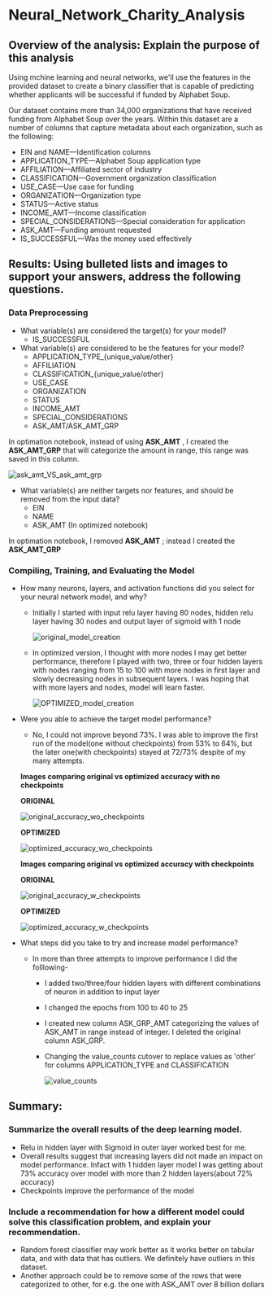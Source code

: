 # Neural_Network_Charity_Analysis

## Overview of the analysis: Explain the purpose of this analysis
Using mchine learning and neural networks, we'll use the features in the provided dataset to create a binary classifier that is capable of predicting whether applicants will be successful if funded by Alphabet Soup.

Our dataset contains more than 34,000 organizations that have received funding from Alphabet Soup over the years. Within this dataset are a number of columns that capture metadata about each organization, such as the following:
* EIN and NAME—Identification columns
* APPLICATION_TYPE—Alphabet Soup application type
* AFFILIATION—Affiliated sector of industry
* CLASSIFICATION—Government organization classification
* USE_CASE—Use case for funding
* ORGANIZATION—Organization type
* STATUS—Active status
* INCOME_AMT—Income classification
* SPECIAL_CONSIDERATIONS—Special consideration for application
* ASK_AMT—Funding amount requested
* IS_SUCCESSFUL—Was the money used effectively

## Results: Using bulleted lists and images to support your answers, address the following questions.

### Data Preprocessing
* What variable(s) are considered the target(s) for your model?
    * IS_SUCCESSFUL
* What variable(s) are considered to be the features for your model?
    * APPLICATION_TYPE_{unique_value/other}
    * AFFILIATION
    * CLASSIFICATION_{unique_value/other}
    * USE_CASE
    * ORGANIZATION
    * STATUS
    * INCOME_AMT
    * SPECIAL_CONSIDERATIONS
    * ASK_AMT/ASK_AMT_GRP

In optimation notebook, instead of using **ASK_AMT** , I created the **ASK_AMT_GRP** that will categorize the amount in range, this range was saved in this column. 

![ask_amt_VS_ask_amt_grp](https://github.com/Meghajain84/Neural_Network_Charity_Analysis/blob/main/ask_amt_VS_ask_amt_grp.PNG)

* What variable(s) are neither targets nor features, and should be removed from the input data?
    * EIN
    * NAME
    * ASK_AMT (In optimized notebook)

In optimation notebook, I removed  **ASK_AMT** ; instead I created the **ASK_AMT_GRP**

### Compiling, Training, and Evaluating the Model
* How many neurons, layers, and activation functions did you select for your neural network model, and why?
    * Initially I started with input relu layer having 80 nodes, hidden relu layer having 30 nodes and output layer of sigmoid with 1 node 

        ![original_model_creation](https://github.com/Meghajain84/Neural_Network_Charity_Analysis/blob/main/original_model_creation.PNG)

    * In optimized version, I thought with more nodes I may get better performance, therefore I played with two, three or four hidden layers with nodes ranging from 15 to 100 with more nodes in first layer and slowly decreasing nodes in subsequent layers. I was hoping that with more layers and nodes, model will learn faster.

        ![OPTIMIZED_model_creation](https://github.com/Meghajain84/Neural_Network_Charity_Analysis/blob/main/optimized_model_creation.PNG)

* Were you able to achieve the target model performance?
    * No, I could not improve beyond 73%. I was able to improve the first run of the model(one without checkpoints) from 53% to 64%, but the later one(with checkpoints) stayed at 72/73% despite of my many attempts.

    **Images comparing original vs optimized accuracy with no checkpoints**
    
    **ORIGINAL**

    ![original_accuracy_wo_checkpoints](https://github.com/Meghajain84/Neural_Network_Charity_Analysis/blob/main/original_accuracy_wo_checkpoints.PNG)

    **OPTIMIZED**

    ![optimized_accuracy_wo_checkpoints](https://github.com/Meghajain84/Neural_Network_Charity_Analysis/blob/main/optimized_accuracy_wo_checkpoints.PNG)

    **Images comparing original vs optimized accuracy with checkpoints**

    **ORIGINAL**

    ![original_accuracy_w_checkpoints](https://github.com/Meghajain84/Neural_Network_Charity_Analysis/blob/main/original_accuracy_w_checkpoints.PNG)

    **OPTIMIZED**

    ![optimized_accuracy_w_checkpoints](https://github.com/Meghajain84/Neural_Network_Charity_Analysis/blob/main/optimized_accuracy_w_checkpoints_part2.PNG)


* What steps did you take to try and increase model performance?
    * In more than three attempts to improve performance I did the folllowing- 
        * I added two/three/four hidden layers with different combinations of neuron in addition to input layer
        * I changed the epochs from 100 to 40 to 25
        * I created new column ASK_GRP_AMT categorizing the values of ASK_AMT in range instead of integer. I deleted the original column ASK_GRP.
        * Changing the value_counts cutover to replace values as 'other' for columns APPLICATION_TYPE and  CLASSIFICATION

            ![value_counts](https://github.com/Meghajain84/Neural_Network_Charity_Analysis/blob/main/value_counts.png)

## Summary: 
### Summarize the overall results of the deep learning model. 
* Relu in hidden layer with Sigmoid in outer layer worked best for me.
* Overall results suggest that increasing layers did not made an impact on model performance. Infact with 1 hidden layer model I was getting about 73% accuracy over model with more than 2 hidden layers(about 72% accuracy)
* Checkpoints improve the performance of the model

### Include a recommendation for how a different model could solve this classification problem, and explain your recommendation.
* Random forest classifier may work better as it works better on tabular data, and with data that has outliers. We definitely have outliers in this dataset.
* Another approach could be to remove some of the rows that were categorized to other, for e.g. the one with ASK_AMT over 8 billion dollars

